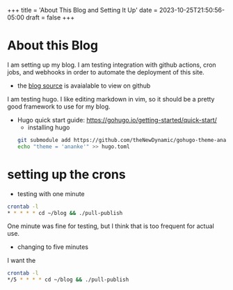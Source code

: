 +++
title = 'About This Blog and Setting It Up'
date = 2023-10-25T21:50:56-05:00
draft = false
+++

# About this Blog

I am setting up my blog.
I am testing integration with github actions, cron jobs, and webhooks in order to automate the deployment of this site.

- the [blog source](https://github.com/nicholas-long/blog) is avaialable to view on github

I am testing hugo.
I like editing markdown in vim, so it should be a pretty good framework to use for my blog.
- Hugo quick start guide: https://gohugo.io/getting-started/quick-start/
  - installing hugo
  ```bash
  git submodule add https://github.com/theNewDynamic/gohugo-theme-ananke.git themes/ananke
  echo "theme = 'ananke'" >> hugo.toml
  ```

# setting up the crons

- testing with one minute
```bash
crontab -l
* * * * * cd ~/blog && ./pull-publish
```

One minute was fine for testing, but I think that is too frequent for actual use.

- changing to five minutes

I want the
```bash
crontab -l
*/5 * * * * cd ~/blog && ./pull-publish
```
